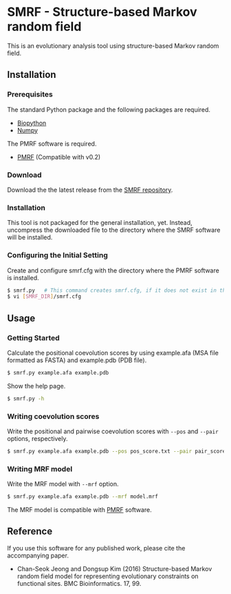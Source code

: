 # SMRF - Structure-based Markov random field
This is an evolutionary analysis tool using structure-based Markov random field.


## Installation

### Prerequisites
The standard Python package and the following packages are required.

- [Biopython]
- [Numpy]

The PMRF software is required.

- [PMRF] (Compatible with v0.2)

### Download
Download the the latest release from the [SMRF repository].

### Installation
This tool is not packaged for the general installation, yet. Instead, uncompress the downloaded file to the directory where the SMRF software will be installed.

### Configuring the Initial Setting
Create and configure smrf.cfg with the directory where the PMRF software is installed.

```sh
$ smrf.py   # This command creates smrf.cfg, if it does not exist in the directory where SMRF is installed
$ vi [SMRF_DIR]/smrf.cfg
```


## Usage

### Getting Started
Calculate the positional coevolution scores by using example.afa (MSA file formatted as FASTA) and example.pdb (PDB file).

```sh
$ smrf.py example.afa example.pdb
```

Show the help page.

```sh
$ smrf.py -h
```

### Writing coevolution scores
Write the positional and pairwise coevolution scores with `--pos` and `--pair` options, respectively.

```sh
$ smrf.py example.afa example.pdb --pos pos_score.txt --pair pair_score.txt
```

### Writing MRF model
Write the MRF model with `--mrf` option.

```sh
$ smrf.py example.afa example.pdb --mrf model.mrf
```

The MRF model is compatible with [PMRF] software.

## Reference
If you use this software for any published work, please cite the accompanying paper.

- Chan-Seok Jeong and Dongsup Kim (2016) Structure-based Markov random field model for representing evolutionary constraints on functional sites. BMC Bioinformatics. 17, 99.


[SMRF repository]: https://github.com/jeongchans/smrf/releases
[PMRF]: https://github.com/jeongchans/pmrf
[Biopython]: http://biopython.org/
[Numpy]: http://www.numpy.org/